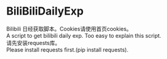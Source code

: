 # BiliBiliDailyExp  
Bilibili 日经获取脚本。Cookies请使用首页cookies。  
A script to get bilibili daily exp. Too easy to explain this script.  
请先安装requests库。  
Please install requests first.(pip install requests).  

